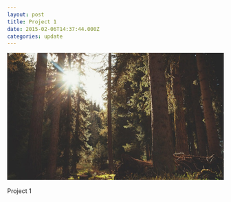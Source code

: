 ```yaml
---
layout: post
title: Project 1
date: 2015-02-06T14:37:44.000Z
categories: update
---
```

<img src="/images/fulls/02.jpg" class="fit image">


Project 1